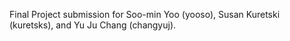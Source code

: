 Final Project submission for Soo-min Yoo (yooso), Susan Kuretski (kuretsks), 
and Yu Ju Chang (changyuj). 
